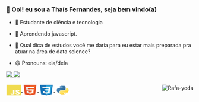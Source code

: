 ### 🦄 Ooi! eu sou a Thaís Fernandes, seja bem vindo(a)



- 📖 Estudante de ciência e tecnologia
- 🌱 Aprendendo javascript.
- 🤔 Qual dica de estudos você me daria para eu estar mais preparada pra atuar na área de data science?

- 😄 Pronouns: ela/dela

<div>
  <a href="https://github.com/thafernandes">
  <img height="180em" src="https://github-readme-stats.vercel.app/api?username=thafernandes&show_icons=true&theme=synthwave&include_all_commits=true&count_private=true"/>
  <img height="120em" src="https://github-readme-stats.vercel.app/api/top-langs/?username=thafernandes&layout=compact&langs_count=7&theme=synthwave"/>
</div>
<div style="display: inline_block"><br>
  <img align="center" alt="Rafa-Js" height="30" width="40" src="https://raw.githubusercontent.com/devicons/devicon/master/icons/javascript/javascript-plain.svg">
  <img align="center" alt="Rafa-HTML" height="30" width="40" src="https://raw.githubusercontent.com/devicons/devicon/master/icons/html5/html5-original.svg">
  <img align="center" alt="Rafa-CSS" height="30" width="40" src="https://raw.githubusercontent.com/devicons/devicon/master/icons/css3/css3-original.svg">
  <img align="center" alt="Rafa-Python" height="30" width="40" src="https://raw.githubusercontent.com/devicons/devicon/master/icons/python/python-original.svg">
  <img align="right" alt="Rafa-yoda" src="https://cdn.discordapp.com/attachments/878356878554460163/878359604222894110/picasion.com_00076c7927946daa2b346308e335b31c.gif"> 
       
</div>

 

 
  
  
